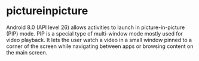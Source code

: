 # pictureinpicture
Android 8.0 (API level 26) allows activities to launch in picture-in-picture (PIP) mode. PIP is a special type of multi-window mode mostly used for video playback. It lets the user watch a video in a small window pinned to a corner of the screen while navigating between apps or browsing content on the main screen.
